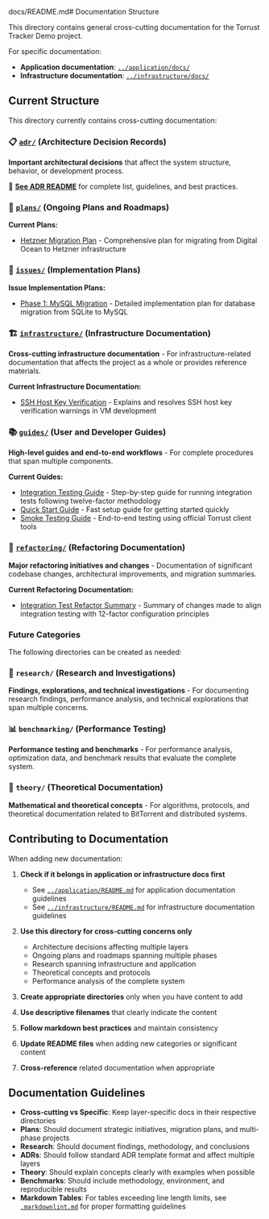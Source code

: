 docs/README.md# Documentation Structure

This directory contains general cross-cutting documentation for the Torrust
Tracker Demo project.

For specific documentation:

- **Application documentation**: [`../application/docs/`](../application/docs/)
- **Infrastructure documentation**: [`../infrastructure/docs/`](../infrastructure/docs/)

## Current Structure

This directory currently contains cross-cutting documentation:

### 📋 [`adr/`](adr/) (Architecture Decision Records)

**Important architectural decisions** that affect the system structure, behavior, or
development process.

📖 **[See ADR README](adr/README.md)** for complete list, guidelines, and best practices.

### 📅 [`plans/`](plans/) (Ongoing Plans and Roadmaps)

**Current Plans:**

- [Hetzner Migration Plan](plans/hetzner-migration-plan.md) - Comprehensive plan
  for migrating from Digital Ocean to Hetzner infrastructure

### 🎯 [`issues/`](issues/) (Implementation Plans)

**Issue Implementation Plans:**

- [Phase 1: MySQL Migration](issues/12-use-mysql-instead-of-sqlite-by-default.md) -
  Detailed implementation plan for database migration from SQLite to MySQL

### 🏗️ [`infrastructure/`](infrastructure/) (Infrastructure Documentation)

**Cross-cutting infrastructure documentation** - For infrastructure-related
documentation that affects the project as a whole or provides reference materials.

**Current Infrastructure Documentation:**

- [SSH Host Key Verification](infrastructure/ssh-host-key-verification.md) -
  Explains and resolves SSH host key verification warnings in VM development

### 📚 [`guides/`](guides/) (User and Developer Guides)

**High-level guides and end-to-end workflows** - For complete procedures
that span multiple components.

**Current Guides:**

- [Integration Testing Guide](guides/integration-testing-guide.md) - Step-by-step
  guide for running integration tests following twelve-factor methodology
- [Quick Start Guide](guides/quick-start.md) - Fast setup guide for getting
  started quickly
- [Smoke Testing Guide](guides/smoke-testing-guide.md) - End-to-end testing
  using official Torrust client tools

### 🔧 [`refactoring/`](refactoring/) (Refactoring Documentation)

**Major refactoring initiatives and changes** - Documentation of significant
codebase changes, architectural improvements, and migration summaries.

**Current Refactoring Documentation:**

- [Integration Test Refactor Summary](refactoring/integration-test-refactor-summary.md) -
  Summary of changes made to align integration testing with 12-factor configuration principles

### Future Categories

The following directories can be created as needed:

### 🔬 `research/` (Research and Investigations)

**Findings, explorations, and technical investigations** - For documenting
research findings, performance analysis, and technical explorations that
span multiple concerns.

### 📊 `benchmarking/` (Performance Testing)

**Performance testing and benchmarks** - For performance analysis,
optimization data, and benchmark results that evaluate the complete system.

### 🧮 `theory/` (Theoretical Documentation)

**Mathematical and theoretical concepts** - For algorithms, protocols,
and theoretical documentation related to BitTorrent and distributed systems.

## Contributing to Documentation

When adding new documentation:

1. **Check if it belongs in application or infrastructure docs first**

   - See [`../application/README.md`](../application/README.md) for application
     documentation guidelines
   - See [`../infrastructure/README.md`](../infrastructure/README.md) for
     infrastructure documentation guidelines

2. **Use this directory for cross-cutting concerns only**

   - Architecture decisions affecting multiple layers
   - Ongoing plans and roadmaps spanning multiple phases
   - Research spanning infrastructure and application
   - Theoretical concepts and protocols
   - Performance analysis of the complete system

3. **Create appropriate directories** only when you have content to add

4. **Use descriptive filenames** that clearly indicate the content

5. **Follow markdown best practices** and maintain consistency

6. **Update README files** when adding new categories or significant content

7. **Cross-reference** related documentation when appropriate

## Documentation Guidelines

- **Cross-cutting vs Specific**: Keep layer-specific docs in their respective directories
- **Plans**: Should document strategic initiatives, migration plans, and multi-phase projects
- **Research**: Should document findings, methodology, and conclusions
- **ADRs**: Should follow standard ADR template format and affect multiple layers
- **Theory**: Should explain concepts clearly with examples when possible
- **Benchmarks**: Should include methodology, environment, and reproducible results
- **Markdown Tables**: For tables exceeding line length limits, see
  [`.markdownlint.md`](../.markdownlint.md) for proper formatting guidelines
